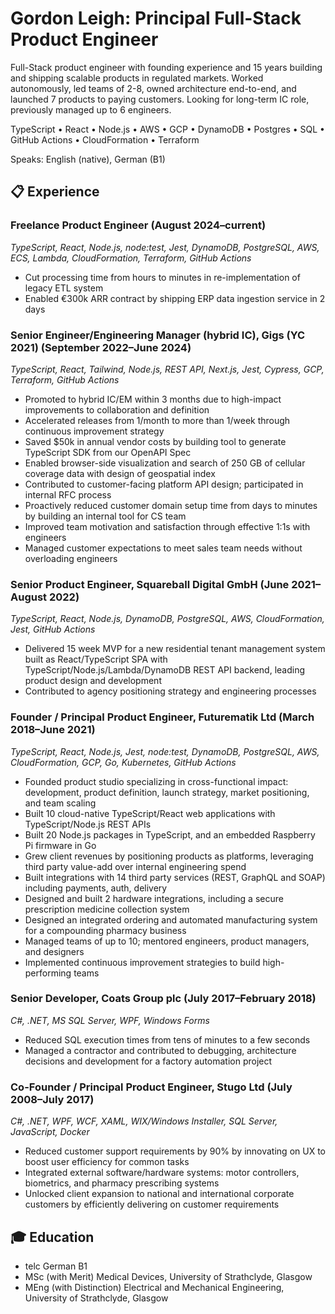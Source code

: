 # Gordon Leigh: Principal Full-Stack Product Engineer

Full-Stack product engineer with founding experience and 15 years building and shipping scalable products in regulated markets. Worked autonomously, led teams of 2-8, owned architecture end-to-end, and launched 7 products to paying customers. Looking for long-term IC role, previously managed up to 6 engineers.

TypeScript • React • Node.js • AWS • GCP • DynamoDB • Postgres • SQL • GitHub Actions • CloudFormation • Terraform

Speaks: English (native), German (B1)

## 📋 Experience

### Freelance Product Engineer (August 2024–current)

_TypeScript, React, Node.js, node:test, Jest, DynamoDB, PostgreSQL, AWS, ECS, Lambda, CloudFormation, Terraform, GitHub Actions_

- Cut processing time from hours to minutes in re-implementation of legacy ETL system
- Enabled €300k ARR contract by shipping ERP data ingestion service in 2 days

### Senior Engineer/Engineering Manager (hybrid IC), Gigs (YC 2021) (September 2022–June 2024)

_TypeScript, React, Tailwind, Node.js, REST API, Next.js, Jest, Cypress, GCP, Terraform, GitHub Actions_

- Promoted to hybrid IC/EM within 3 months due to high-impact improvements to collaboration and definition
- Accelerated releases from 1/month to more than 1/week through continuous improvement strategy
- Saved $50k in annual vendor costs by building tool to generate TypeScript SDK from our OpenAPI Spec
- Enabled browser-side visualization and search of 250 GB of cellular coverage data with design of geospatial index
- Contributed to customer-facing platform API design; participated in internal RFC process
- Proactively reduced customer domain setup time from days to minutes by building an internal tool for CS team
- Improved team motivation and satisfaction through effective 1:1s with engineers
- Managed customer expectations to meet sales team needs without overloading engineers

### Senior Product Engineer, Squareball Digital GmbH (June 2021–August 2022)

_TypeScript, React, Node.js, DynamoDB, PostgreSQL, AWS, CloudFormation, Jest, GitHub Actions_

- Delivered 15 week MVP for a new residential tenant management system built as React/TypeScript SPA with TypeScript/Node.js/Lambda/DynamoDB REST API backend, leading product design and development
- Contributed to agency positioning strategy and engineering processes

### Founder / Principal Product Engineer, Futurematik Ltd (March 2018–June 2021)

_TypeScript, React, Node.js, Jest, node:test, DynamoDB, PostgreSQL, AWS, CloudFormation, GCP, Go, Kubernetes, GitHub Actions_

- Founded product studio specializing in cross-functional impact: development, product definition, launch strategy, market positioning, and team scaling
- Built 10 cloud-native TypeScript/React web applications with TypeScript/Node.js REST APIs
- Built 20 Node.js packages in TypeScript, and an embedded Raspberry Pi firmware in Go
- Grew client revenues by positioning products as platforms, leveraging third party value-add over internal engineering spend
- Built integrations with 14 third party services (REST, GraphQL and SOAP) including payments, auth, delivery
- Designed and built 2 hardware integrations, including a secure prescription medicine collection system
- Designed an integrated ordering and automated manufacturing system for a compounding pharmacy business
- Managed teams of up to 10; mentored engineers, product managers, and designers
- Implemented continuous improvement strategies to build high-performing teams

### Senior Developer, Coats Group plc (July 2017–February 2018)

_C#, .NET, MS SQL Server, WPF, Windows Forms_

- Reduced SQL execution times from tens of minutes to a few seconds
- Managed a contractor and contributed to debugging, architecture decisions and development for a factory automation project

### Co-Founder / Principal Product Engineer, Stugo Ltd (July 2008–July 2017)

_C#, .NET, WPF, WCF, XAML, WIX/Windows Installer, SQL Server, JavaScript, Docker_

- Reduced customer support requirements by 90% by innovating on UX to boost user efficiency for common tasks
- Integrated external software/hardware systems: motor controllers, biometrics, and pharmacy prescribing systems
- Unlocked client expansion to national and international corporate customers by efficiently delivering on customer requirements

## 🎓 Education

- telc German B1
- MSc (with Merit) Medical Devices, University of Strathclyde, Glasgow
- MEng (with Distinction) Electrical and Mechanical Engineering, University of Strathclyde, Glasgow
